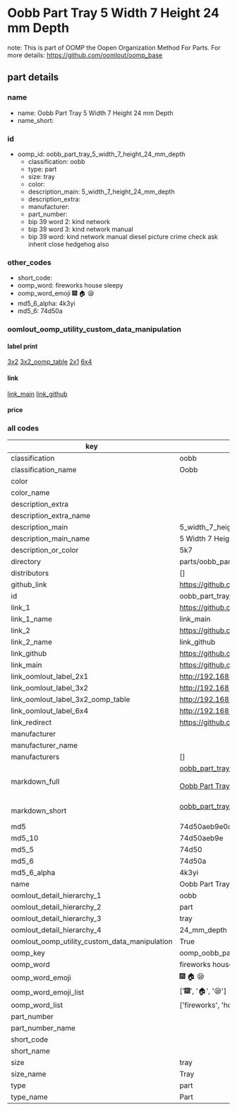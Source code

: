 # Oobb Part Tray 5 Width 7 Height 24 mm Depth  

note: This is part of OOMP the Oopen Organization Method For Parts. For more details: https://github.com/oomlout/oomp_base

##  part details
  







### name
* name: Oobb Part Tray 5 Width 7 Height 24 mm Depth
* name_short: 
### id
* oomp_id: oobb_part_tray_5_width_7_height_24_mm_depth
  * classification: oobb
  * type: part
  * size: tray
  * color: 
  * description_main: 5_width_7_height_24_mm_depth
  * description_extra: 
  * manufacturer: 
  * part_number: 
  * bip 39 word 2: kind network
  * bip 39 word 3: kind network manual
  * bip 39 word: kind network manual diesel picture crime check ask inherit close hedgehog also

### other_codes
* short_code: 
* oomp_word: fireworks house sleepy
* oomp_word_emoji :fireworks: :house: :sleepy:
* md5_6_alpha: 4k3yi
* md5_6: 74d50a






### oomlout_oomp_utility_custom_data_manipulation
#### label print
[3x2](http://192.168.1.245:1112/?label=oomp%204k3yi)
[3x2_oomp_table](http://192.168.1.108:1112/?label=oomp%204k3yi)
[2x1](http://192.168.1.242:1112/?label=oomp%204k3yi)
[6x4](http://192.168.1.55:1112/?label=oomp%204k3yi)    

#### link

[link_main](https://github.com/oomlout/oomlout_oomp_version_1_messy/tree/main/parts/oobb_part_tray_5_width_7_height_24_mm_depth) [link_github](https://github.com/oomlout/oomlout_oomp_version_1_messy/tree/main/parts/oobb_part_tray_5_width_7_height_24_mm_depth)                             

#### price







### all codes 
| key | value |  
| --- | --- |  
| classification | oobb |  
| classification_name | Oobb |  
| color |  |  
| color_name |  |  
| description_extra |  |  
| description_extra_name |  |  
| description_main | 5_width_7_height_24_mm_depth |  
| description_main_name | 5 Width 7 Height 24 mm Depth |  
| description_or_color | 5k7 |  
| directory | parts/oobb_part_tray_5_width_7_height_24_mm_depth |  
| distributors | [] |  
| github_link | https://github.com/oomlout/oomlout_oomp_part_src/tree/main/parts/oobb_part_tray_5_width_7_height_24_mm_depth |  
| id | oobb_part_tray_5_width_7_height_24_mm_depth |  
| link_1 | https://github.com/oomlout/oomlout_oomp_version_1_messy/tree/main/parts/oobb_part_tray_5_width_7_height_24_mm_depth |  
| link_1_name | link_main |  
| link_2 | https://github.com/oomlout/oomlout_oomp_version_1_messy/tree/main/parts/oobb_part_tray_5_width_7_height_24_mm_depth |  
| link_2_name | link_github |  
| link_github | https://github.com/oomlout/oomlout_oomp_version_1_messy/tree/main/parts/oobb_part_tray_5_width_7_height_24_mm_depth |  
| link_main | https://github.com/oomlout/oomlout_oomp_version_1_messy/tree/main/parts/oobb_part_tray_5_width_7_height_24_mm_depth |  
| link_oomlout_label_2x1 | http://192.168.1.242:1112/?label=oomp%204k3yi |  
| link_oomlout_label_3x2 | http://192.168.1.245:1112/?label=oomp%204k3yi |  
| link_oomlout_label_3x2_oomp_table | http://192.168.1.108:1112/?label=oomp%204k3yi |  
| link_oomlout_label_6x4 | http://192.168.1.55:1112/?label=oomp%204k3yi |  
| link_redirect | https://github.com/oomlout/oomlout_oomp_version_1_messy/tree/main/parts/oobb_part_tray_5_width_7_height_24_mm_depth |  
| manufacturer |  |  
| manufacturer_name |  |  
| manufacturers | [] |  
| markdown_full | [oobb_part_tray_5_width_7_height_24_mm_depth](none)<br>[](none)<br>[Oobb Part Tray 5 Width 7 Height 24 Mm Depth](none)<br><br> |  
| markdown_short | [oobb_part_tray_5_width_7_height_24_mm_depth](none)<br><br> |  
| md5 | 74d50aeb9e0d44e0ce5223d90ee533d4 |  
| md5_10 | 74d50aeb9e |  
| md5_5 | 74d50 |  
| md5_6 | 74d50a |  
| md5_6_alpha | 4k3yi |  
| name | Oobb Part Tray 5 Width 7 Height 24 mm Depth |  
| oomlout_detail_hierarchy_1 | oobb |  
| oomlout_detail_hierarchy_2 | part |  
| oomlout_detail_hierarchy_3 | tray |  
| oomlout_detail_hierarchy_4 | 24_mm_depth |  
| oomlout_oomp_utility_custom_data_manipulation | True |  
| oomp_key | oomp_oobb_part_tray_5_width_7_height_24_mm_depth |  
| oomp_word | fireworks house sleepy |  
| oomp_word_emoji | :fireworks: :house: :sleepy: |  
| oomp_word_emoji_list | [':fireworks:', ':house:', ':sleepy:'] |  
| oomp_word_list | ['fireworks', 'house', 'sleepy'] |  
| part_number |  |  
| part_number_name |  |  
| short_code |  |  
| short_name |  |  
| size | tray |  
| size_name | Tray |  
| type | part |  
| type_name | Part |  
